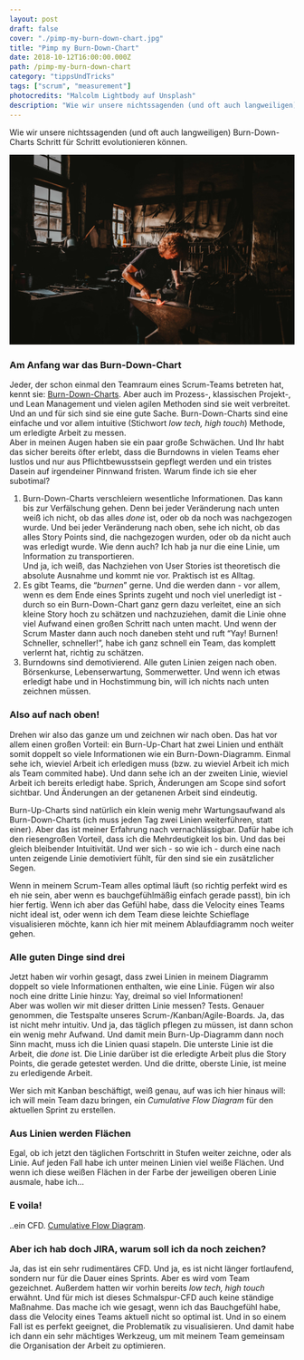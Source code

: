 ```yaml
---
layout: post
draft: false
cover: "./pimp-my-burn-down-chart.jpg"
title: "Pimp my Burn-Down-Chart" 
date: 2018-10-12T16:00:00.000Z
path: /pimp-my-burn-down-chart
category: "tippsUndTricks"
tags: ["scrum", "measurement"]
photocredits: "Malcolm Lightbody auf Unsplash"
description: "Wie wir unsere nichtssagenden (und oft auch langweiligen) Burn-Down-Charts Schritt für Schritt evolutionieren können."
---
```


Wie wir unsere nichtssagenden (und oft auch langweiligen) Burn-Down-Charts Schritt für Schritt evolutionieren können.

![Improve burn-down-chart](./pimp-my-burn-down-chart.jpg)

### Am Anfang war das Burn-Down-Chart

Jeder, der schon einmal den Teamraum eines Scrum-Teams betreten hat, kennt sie: [Burn-Down-Charts](https://en.wikipedia.org/wiki/Burn_down_chart). Aber auch im Prozess-, klassischen Projekt-, und Lean Management und vielen agilen Methoden sind sie weit verbreitet. Und an und für sich sind sie eine gute Sache. Burn-Down-Charts sind eine einfache und vor allem intuitive (Stichwort _low tech, high touch_) Methode, um erledigte Arbeit zu messen.  
Aber in meinen Augen haben sie ein paar große Schwächen. Und Ihr habt das sicher bereits öfter erlebt, dass die Burndowns in vielen Teams eher lustlos und nur aus Pflichtbewusstsein gepflegt werden und ein tristes Dasein auf irgendeiner Pinnwand fristen. Warum finde ich sie eher subotimal?

1. Burn-Down-Charts verschleiern wesentliche Informationen. Das kann bis zur Verfälschung gehen. Denn bei jeder Veränderung nach unten weiß ich nicht, ob das alles _done_ ist, oder ob da noch was nachgezogen wurde. Und bei jeder Veränderung nach oben, sehe ich nicht, ob das alles Story Points sind, die nachgezogen wurden, oder ob da nicht auch was erledigt wurde. Wie denn auch? Ich hab ja nur die eine Linie, um Information zu transportieren.  
Und ja, ich weiß, das Nachziehen von User Stories ist theoretisch die absolute Ausnahme und kommt nie vor. Praktisch ist es Alltag.
2. Es gibt Teams, die “_burnen_” gerne. Und die werden dann - vor allem, wenn es dem Ende eines Sprints zugeht und noch viel unerledigt ist - durch so ein Burn-Down-Chart ganz gern dazu verleitet, eine an sich kleine Story hoch zu schätzen und nachzuziehen, damit die Linie ohne viel Aufwand einen großen Schritt nach unten macht. Und wenn der Scrum Master dann auch noch daneben steht und ruft “Yay! Burnen! Schneller, schneller!”, habe ich ganz schnell ein Team, das komplett verlernt hat, richtig zu schätzen.
3. Burndowns sind demotivierend. Alle guten Linien zeigen nach oben. Börsenkurse, Lebenserwartung, Sommerwetter. Und wenn ich etwas erledigt habe und in Hochstimmung bin, will ich nichts nach unten zeichnen müssen.

### Also auf nach oben!

Drehen wir also das ganze um und zeichnen wir nach oben. Das hat vor allem einen großen Vorteil: ein Burn-Up-Chart hat zwei Linien und enthält somit doppelt so viele Informationen wie ein Burn-Down-Diagramm. Einmal sehe ich, wieviel Arbeit ich erledigen muss (bzw. zu wieviel Arbeit ich mich als Team commited habe). Und dann sehe ich an der zweiten Linie, wieviel Arbeit ich bereits erledigt habe. Sprich, Änderungen am Scope sind sofort sichtbar. Und Änderungen an der getanenen Arbeit sind eindeutig.

Burn-Up-Charts sind natürlich ein klein wenig mehr Wartungsaufwand als Burn-Down-Charts (ich muss jeden Tag zwei Linien weiterführen, statt einer). Aber das ist meiner Erfahrung nach vernachlässigbar. Dafür habe ich den riesengroßen Vorteil, dass ich die Mehrdeutigkeit los bin. Und das bei gleich bleibender Intuitivität. Und wer sich - so wie ich - durch eine nach unten zeigende Linie demotiviert fühlt, für den sind sie ein zusätzlicher Segen.

Wenn in meinem Scrum-Team alles optimal läuft (so richtig perfekt wird es eh nie sein, aber wenn es bauchgefühlmäßig einfach gerade passt), bin ich hier fertig. Wenn ich aber das Gefühl habe, dass die Velocity eines Teams nicht ideal ist, oder wenn ich dem Team diese leichte Schieflage visualisieren möchte, kann ich hier mit meinem Ablaufdiagramm noch weiter gehen.

### Alle guten Dinge sind drei

Jetzt haben wir vorhin gesagt, dass zwei Linien in meinem Diagramm doppelt so viele Informationen enthalten, wie eine Linie. Fügen wir also noch eine dritte Linie hinzu: Yay, dreimal so viel Informationen!  
Aber was wollen wir mit dieser dritten Linie messen? Tests. Genauer genommen, die Testspalte unseres Scrum-/Kanban/Agile-Boards. Ja, das ist nicht mehr intuitiv. Und ja, das täglich pflegen zu müssen, ist dann schon ein wenig mehr Aufwand. Und damit mein Burn-Up-Diagramm dann noch Sinn macht, muss ich die Linien quasi stapeln. Die unterste Linie ist die Arbeit, die _done_ ist. Die Linie darüber ist die erledigte Arbeit plus die Story Points, die gerade getestet werden. Und die dritte, oberste Linie, ist meine zu erledigende Arbeit.

Wer sich mit Kanban beschäftigt, weiß genau, auf was ich hier hinaus will: ich will mein Team dazu bringen, ein _Cumulative Flow Diagram_ für den aktuellen Sprint zu erstellen.

### Aus Linien werden Flächen

Egal, ob ich jetzt den täglichen Fortschritt in Stufen weiter zeichne, oder als Linie. Auf jeden Fall habe ich unter meinen Linien viel weiße Flächen. Und wenn ich diese weißen Flächen in der Farbe der jeweiligen oberen Linie ausmale, habe ich...

### E voila!

..ein CFD. [Cumulative Flow Diagram](https://en.wikipedia.org/wiki/Cumulative_flow_diagram).

### Aber ich hab doch JIRA, warum soll ich da noch zeichen?

Ja, das ist ein sehr rudimentäres CFD. Und ja, es ist nicht länger fortlaufend, sondern nur für die Dauer eines Sprints. Aber es wird vom Team gezeichnet. Außerdem hatten wir vorhin bereits _low tech, high touch_ erwähnt. Und für mich ist dieses Schmalspur-CFD auch keine ständige Maßnahme. Das mache ich wie gesagt, wenn ich das Bauchgefühl habe, dass die Velocity eines Teams aktuell nicht so optimal ist. Und in so einem Fall ist es perfekt geeignet, die Problematik zu visualisieren. Und damit habe ich dann ein sehr mächtiges Werkzeug, um mit meinem Team gemeinsam die Organisation der Arbeit zu optimieren.
